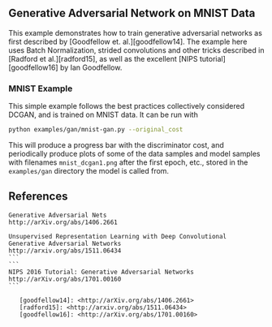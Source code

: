 ## Generative Adversarial Network on MNIST Data

This example demonstrates how to train generative adversarial networks as first
described by [Goodfellow et. al.][goodfellow14].  The example here uses Batch
Normalization, strided convolutions and other tricks described in
[Radford et al.][radford15], as well as the excellent
[NIPS tutorial][goodfellow16] by Ian Goodfellow.


### MNIST Example
This simple example follows the best practices collectively considered DCGAN,
and is trained on MNIST data. It can be run with

```bash
python examples/gan/mnist-gan.py --original_cost
```

This will produce a progress bar with the discriminator cost, and periodically
produce plots of some of the data samples and model samples with filenames
`mnist_dcgan1.png` after the first epoch, etc., stored in the `examples/gan`
directory the model is called from.


## References
```
Generative Adversarial Nets
http://arXiv.org/abs/1406.2661
```
````
Unsupervised Representation Learning with Deep Convolutional Generative Adversarial Networks
http://arxiv.org/abs/1511.06434
```
```
NIPS 2016 Tutorial: Generative Adversarial Networks
http://arXiv.org/abs/1701.00160
```

   [goodfellow14]: <http://arXiv.org/abs/1406.2661>
   [radford15]: <http://arxiv.org/abs/1511.06434>
   [goodfellow16]: <http://arXiv.org/abs/1701.00160>
